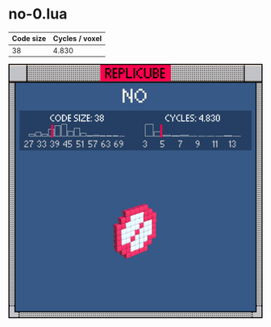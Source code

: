 # no-0.lua

| Code size | Cycles / voxel |
| --------- | -------------- |
| 38        | 4.830          |

![](no-0.png)
